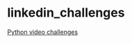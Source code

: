 # linkedin_challenges

[Python video challenges](https://www.linkedin.com/learning/python-code-challenges)
